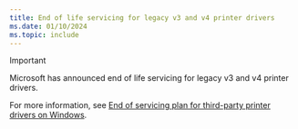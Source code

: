 ```yaml
---
title: End of life servicing for legacy v3 and v4 printer drivers
ms.date: 01/10/2024
ms.topic: include
---
```


> [!IMPORTANT]
> Microsoft has announced end of life servicing for legacy v3 and v4 printer drivers.
>
> For more information, see [End of servicing plan for third-party printer drivers on Windows](../print/end-of-servicing-plan-for-third-party-printer-drivers-on-windows.md).
